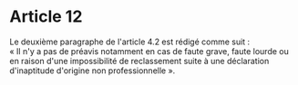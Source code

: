 # Article 12

Le deuxième paragraphe de l'article 4.2 est rédigé comme suit :   
« Il n'y a pas de préavis notamment en cas de faute grave, faute lourde ou en raison d'une impossibilité de reclassement suite à une déclaration d'inaptitude d'origine non professionnelle ».

